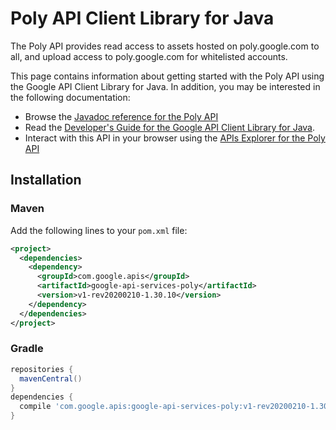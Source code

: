 # Poly API Client Library for Java

The Poly API provides read access to assets hosted on poly.google.com to all, and upload access to poly.google.com for whitelisted accounts.


This page contains information about getting started with the Poly API
using the Google API Client Library for Java. In addition, you may be interested
in the following documentation:

* Browse the [Javadoc reference for the Poly API][javadoc]
* Read the [Developer's Guide for the Google API Client Library for Java][google-api-client].
* Interact with this API in your browser using the [APIs Explorer for the Poly API][api-explorer]

## Installation

### Maven

Add the following lines to your `pom.xml` file:

```xml
<project>
  <dependencies>
    <dependency>
      <groupId>com.google.apis</groupId>
      <artifactId>google-api-services-poly</artifactId>
      <version>v1-rev20200210-1.30.10</version>
    </dependency>
  </dependencies>
</project>
```

### Gradle

```gradle
repositories {
  mavenCentral()
}
dependencies {
  compile 'com.google.apis:google-api-services-poly:v1-rev20200210-1.30.10'
}
```

[javadoc]: https://googleapis.dev/java/google-api-services-poly/latest/index.html
[google-api-client]: https://github.com/googleapis/google-api-java-client/
[api-explorer]: https://developers.google.com/apis-explorer/#p/poly/v1/

